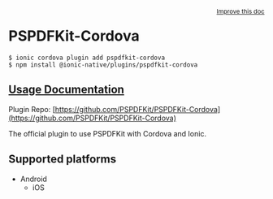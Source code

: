 <a style="float:right;font-size:12px;" href="http://github.com/danielsogl/awesome-cordova-plugins/edit/master/src/@awesome-cordova-plugins/plugins/pspdfkit-cordova/index.ts#L9">
  Improve this doc
</a>

# PSPDFKit-Cordova

```
$ ionic cordova plugin add pspdfkit-cordova
$ npm install @ionic-native/plugins/pspdfkit-cordova
```

## [Usage Documentation](https://ionicframework.com/docs/native/pspdfkit-cordova/)

Plugin Repo: [https://github.com/PSPDFKit/PSPDFKit-Cordova](https://github.com/PSPDFKit/PSPDFKit-Cordova)

The official plugin to use PSPDFKit with Cordova and Ionic.

## Supported platforms

- Android
  - iOS
  


